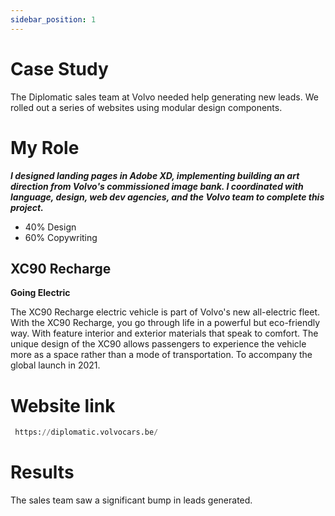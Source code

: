 ```yaml
---
sidebar_position: 1
---
```


# Case Study 

The Diplomatic sales team at Volvo needed help generating new leads. We rolled out a series of websites using modular design components.  

# My Role 

  ***I designed landing pages in Adobe XD, implementing building an art direction from Volvo's commissioned image bank. I coordinated with language, design, web dev agencies, and the Volvo team to complete this project.***

 - 40% Design 
 - 60% Copywriting

## XC90 Recharge

**Going Electric**

The XC90 Recharge electric vehicle is part of Volvo's new all-electric fleet. With the XC90 Recharge, you go through life in a powerful but eco-friendly way. With feature interior and exterior materials that speak to comfort. The unique design of the XC90 allows passengers to experience the vehicle more as a space rather than a mode of transportation. To accompany the global launch in 2021. 


# Website link

```python
 https://diplomatic.volvocars.be/
````

# Results

The sales team saw a significant bump in leads generated. 

